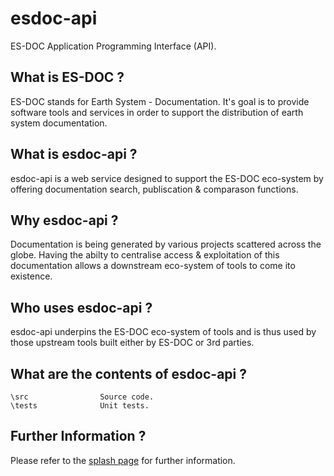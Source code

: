 esdoc-api
===========================================================

ES-DOC Application Programming Interface (API).

What is ES-DOC ?
--------------------------------------

ES-DOC stands for Earth System - Documentation.  It's goal is to provide software tools and services in order to support the distribution of earth system documentation.


What is esdoc-api ?
--------------------------------------

esdoc-api is a web service designed to support the ES-DOC eco-system by offering documentation search, publiscation & comparason functions.


Why esdoc-api ?
--------------------------------------

Documentation is being generated by various projects scattered across the globe.  Having the abilty to centralise access & exploitation of this documentation allows a downstream eco-system of tools to come ito existence.


Who uses esdoc-api ?
--------------------------------------

esdoc-api underpins the ES-DOC eco-system of tools and is thus used by those upstream tools built either by ES-DOC or 3rd parties.


What are the contents of esdoc-api ?
--------------------------------------

    \src                Source code.
    \tests              Unit tests.


Further Information ?
--------------------------------------

Please refer to the [splash page](http:es-doc.org) for further information.